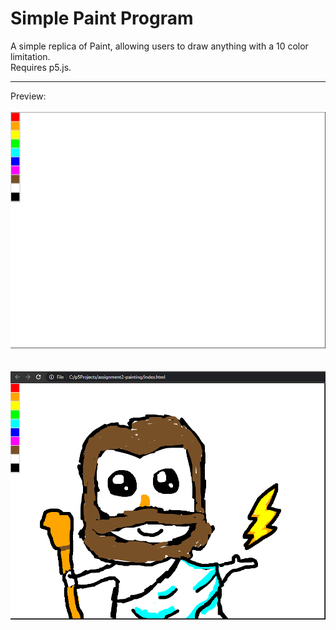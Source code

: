 # Simple Paint Program
A simple replica of Paint, allowing users to draw anything with a 10 color limitation.<br />
Requires p5.js.<br />

---


Preview:<br /><br />
<img src="https://raw.githubusercontent.com/gabrielvotaw/simple-paint/master/images/initalcanvas.PNG">
<br /><br /><br />
<img src="https://raw.githubusercontent.com/gabrielvotaw/simple-paint/master/images/mypainting.PNG">
